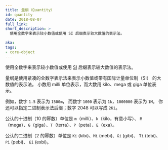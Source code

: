 ```yaml
---
title: 量纲（Quantity）
id: quantity
date: 2018-08-07
full_link:
short_description: >
  使用全数字来表示较小数值或使用 SI 后缀表示较大数值的表示法。

aka: 
tags:
- core-object
---
```



使用全数字来表示较小数值或使用 [SI](https://zh.wikipedia.org/wiki/International_System_of_Units) 后缀表示较大数值的表示法。


量纲是使用紧凑的全数字表示法来表示小数值或带有国际计量单位制（SI）
的大数值的表示法。
小数用 milli 单位表示，而大数用 kilo、mega 或 giga 单位表示。

例如，数字 `1.5` 表示为 `1500m`，
而数字 `1000` 表示为 `1k`，`1000000` 表示为 `1M`。 
你还可以指定二进制表示法后缀；数字 2048 可以写成 `2Ki`。

公认的十进制（10 的幂数）单位是 `m`（milli）、`k`（kilo，有意小写）、
`M`（mega）、`G`（giga）、`T`（terra）、`P`（peta）、`E`（exa）。

公认的二进制（2 的幂数）单位是 `Ki` (kibi)、`Mi` (mebi)、`Gi` (gibi)、
`Ti` (tebi)、 `Pi` (pebi)、 `Ei` (exbi)。

